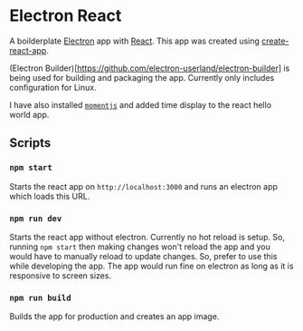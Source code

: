 # Electron React

A boilderplate [Electron](https://github.com/electron/electron) app with [React](https://github.com/facebook/react). This app was created using [create-react-app](https://github.com/facebook/create-react-app).

(Electron Builder)[https://github.com/electron-userland/electron-builder] is being used for building and packaging the app. Currently only includes configuration for Linux.

I have also installed [`momentjs`](https://momentjs.com/) and added time display to the react hello world app.

## Scripts

### `npm start`

Starts the react app on `http://localhost:3000` and runs an electron app which loads this URL.

### `npm run dev`

Starts the react app without electron. Currently no hot reload is setup. So, running `npm start` then making changes won't reload the app and you would have to manually reload to update changes. So, prefer to use this while developing the app. The app would run fine on electron as long as it is responsive to screen sizes.

### `npm run build`

Builds the app for production and creates an app image.
